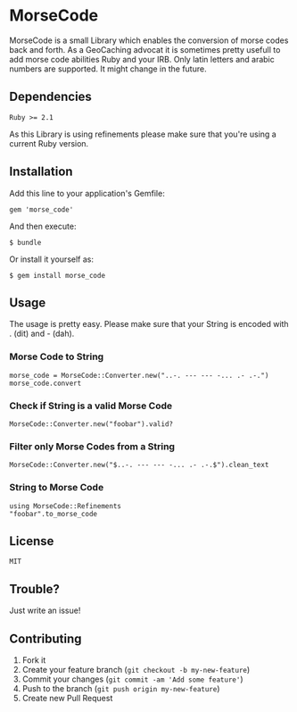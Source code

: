 # MorseCode

MorseCode is a small Library which enables the conversion of morse codes back and forth. As a GeoCaching advocat it is sometimes pretty usefull to add morse code abilities Ruby and your IRB. Only latin letters and arabic numbers are supported. It might change in the future.

## Dependencies
    Ruby >= 2.1
As this Library is using refinements please make sure that you're using a current Ruby version.

## Installation

Add this line to your application's Gemfile:

    gem 'morse_code'

And then execute:

    $ bundle

Or install it yourself as:

    $ gem install morse_code

## Usage

The usage is pretty easy. Please make sure that your String is encoded with . (dit) and - (dah).

### Morse Code to String
    morse_code = MorseCode::Converter.new("..-. --- --- -... .- .-.")
    morse_code.convert

### Check if String is a valid Morse Code
    MorseCode::Converter.new("foobar").valid?

### Filter only Morse Codes from a String
    MorseCode::Converter.new("$..-. --- --- -... .- .-.$").clean_text

### String to Morse Code
    using MorseCode::Refinements
    "foobar".to_morse_code

## License
    MIT

## Trouble?
Just write an issue!

## Contributing

1. Fork it
2. Create your feature branch (`git checkout -b my-new-feature`)
3. Commit your changes (`git commit -am 'Add some feature'`)
4. Push to the branch (`git push origin my-new-feature`)
5. Create new Pull Request
